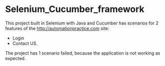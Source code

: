# Selenium_Cucumber_framework
This project built in Selenium with Java and Cucumber has scenarios for 2 features of the http://automationpractice.com site: 
- Login
- Contact US.

The project has 1 scenario failed, because the application is not working as expected.
